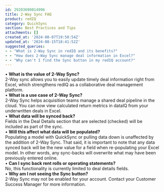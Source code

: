 ```yaml
---
id: 29203690014996
title: 2-Way Sync FAQ
product: redIQ
category: QuickSync
section: Best Practices and Tips
attachments: []
created_at: '2024-08-07T19:50:54Z'
updated_at: '2024-08-15T18:41:52Z'
suggested_queries:
- - "What is 2-Way Sync in redIQ and its benefits?"
- - "How does 2-Way Sync manage deal information in Excel?"
- - "Why can't I find the Sync button in my redIQ account?"
---
```

• **What is the value of 2-Way Sync?**  
2-Way sync allows you to easily update timely deal information right from Excel, which strengthens redIQ as a collaborative deal management platform.  
• **What is a use case of 2-Way Sync?**  
2-Way Sync helps acquisition teams manage a shared deal pipeline in the cloud. You can now view calculated return metrics in dataIQ from your underwritten deals in Excel.   
• **What data will be synced back?**  
Fields in the Deal Details section that are selected (checked) will be included as part of the sync.  
• **Will this affect what data will be populated?**  
Populating a model with QuickSync or pulling data down is unaffected by the addition of 2-Way Sync. That said, it is important to note that any data synced back will be the new value for a field when re-populating your Excel model. In other words, any sync-backs will overwrite what may have been previously entered online.   
• **Can I sync back rent rolls or operating statements?**  
No, this functionality is currently limited to deal details fields.  
• **Why am I not seeing the Sync button?**  
2-Way Sync may not be enabled for your account. Contact your Customer Success Manager for more information.
